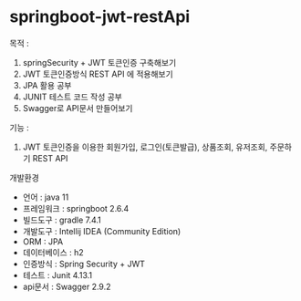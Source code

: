 # springboot-jwt-restApi

목적 : 
1. springSecurity + JWT 토큰인증 구축해보기
2. JWT 토큰인증방식 REST API 에 적용해보기 
3. JPA 활용 공부
4. JUNIT 테스트 코드 작성 공부
5. Swagger로 API문서 만들어보기

기능 :
1. JWT 토큰인증을 이용한 회원가입, 로그인(토큰발급), 
상품조회, 유저조회, 주문하기 REST API

개발환경 

* 언어  : java 11
* 프레임워크  : springboot 2.6.4
* 빌드도구  : gradle 7.4.1
* 개발도구  : Intellij IDEA (Community Edition)
* ORM : JPA
* 데이터베이스 : h2
* 인증방식 : Spring Security + JWT
* 테스트 : Junit 4.13.1
* api문서 : Swagger 2.9.2




